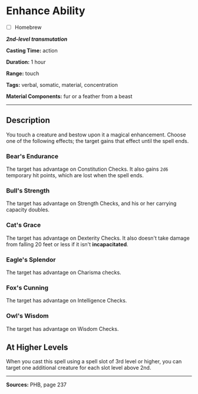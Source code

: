 # Enhance Ability

- [ ] Homebrew

***2nd-level transmutation***

**Casting Time:** action

**Duration:** 1 hour

**Range:** touch

**Tags:** verbal, somatic, material, concentration

**Material Components:** fur or a feather from a beast

---

## Description
You touch a creature and bestow upon it a magical enhancement.
Choose one of the following effects; the target gains that effect until the spell ends.

### Bear's Endurance
The target has advantage on Constitution Checks.
It also gains `2d6` temporary hit points, which are lost when the spell ends.

### Bull's Strength
The target has advantage on Strength Checks, and his or her carrying capacity doubles.

### Cat's Grace
The target has advantage on Dexterity Checks.
It also doesn't take damage from falling 20 feet or less if it isn't **incapacitated**.

### Eagle's Splendor
The target has advantage on Charisma checks.

### Fox's Cunning
The target has advantage on Intelligence Checks.

### Owl's Wisdom
The target has advantage on Wisdom Checks.

## At Higher Levels
When you cast this spell using a spell slot of 3rd level or higher, you can target one additional creature for each slot level above 2nd.

---

**Sources:** PHB, page 237
